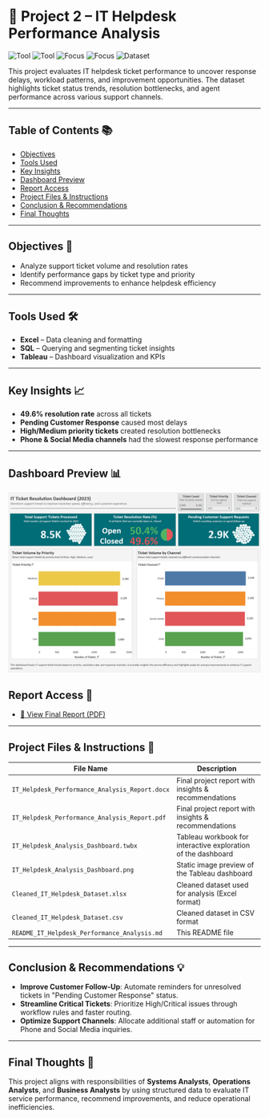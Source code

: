 # 📌 Project 2 – IT Helpdesk Performance Analysis

![Tool](https://img.shields.io/badge/Tool-Tableau-blue) 
![Tool](https://img.shields.io/badge/Tool-Excel-green) 
![Focus](https://img.shields.io/badge/Focus-Operations_Analysis-lightgrey) 
![Focus](https://img.shields.io/badge/Focus-IT_Support-lightgrey) 
![Dataset](https://img.shields.io/badge/Dataset-Helpdesk-lightgrey)

This project evaluates IT helpdesk ticket performance to uncover response delays, workload patterns, and improvement opportunities. The dataset highlights ticket status trends, resolution bottlenecks, and agent performance across various support channels.

---

## Table of Contents 📚
- [Objectives](#objectives-)
- [Tools Used](#tools-used-)
- [Key Insights](#key-insights-)
- [Dashboard Preview](#dashboard-preview-)
- [Report Access](#report-access-)
- [Project Files & Instructions](#project-files--instructions-)
- [Conclusion & Recommendations](#conclusion--recommendations-)
- [Final Thoughts](#final-thoughts-)

---

## Objectives 🎯
- Analyze support ticket volume and resolution rates
- Identify performance gaps by ticket type and priority
- Recommend improvements to enhance helpdesk efficiency

---

## Tools Used 🛠️
- **Excel** – Data cleaning and formatting
- **SQL** – Querying and segmenting ticket insights
- **Tableau** – Dashboard visualization and KPIs

---

## Key Insights 📈
- **49.6% resolution rate** across all tickets
- **Pending Customer Response** caused most delays
- **High/Medium priority tickets** created resolution bottlenecks
- **Phone & Social Media channels** had the slowest response performance

---

## Dashboard Preview 📊

![Dashboard Screenshot](./IT_Helpdesk_Analysis_Dashboard.png)

## Report Access 📄

- [📄 View Final Report (PDF)](./IT_Helpdesk_Performance_Analysis_Report.pdf)

---

## Project Files & Instructions 📂

| File Name                                     | Description                                                            |
|----------------------------------------------|------------------------------------------------------------------------|
| `IT_Helpdesk_Performance_Analysis_Report.docx`| Final project report with insights & recommendations                   |
| `IT_Helpdesk_Performance_Analysis_Report.pdf` | Final project report with insights & recommendations                   |
| `IT_Helpdesk_Analysis_Dashboard.twbx`         | Tableau workbook for interactive exploration of the dashboard          |
| `IT_Helpdesk_Analysis_Dashboard.png`          | Static image preview of the Tableau dashboard                          |
| `Cleaned_IT_Helpdesk_Dataset.xlsx`            | Cleaned dataset used for analysis (Excel format)                       |
| `Cleaned_IT_Helpdesk_Dataset.csv`             | Cleaned dataset in CSV format                                          |
| `README_IT_Helpdesk_Performance_Analysis.md`  | This README file                                                       |

---

## Conclusion & Recommendations 💡
- **Improve Customer Follow-Up**: Automate reminders for unresolved tickets in "Pending Customer Response" status.
- **Streamline Critical Tickets**: Prioritize High/Critical issues through workflow rules and faster routing.
- **Optimize Support Channels**: Allocate additional staff or automation for Phone and Social Media inquiries.

---

## Final Thoughts 📝
This project aligns with responsibilities of **Systems Analysts**, **Operations Analysts**, and **Business Analysts** by using structured data to evaluate IT service performance, recommend improvements, and reduce operational inefficiencies.
